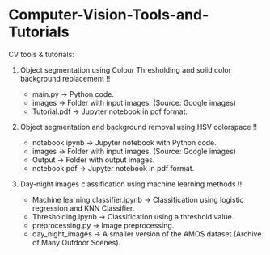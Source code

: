 # Computer-Vision-Tools-and-Tutorials
CV tools & tutorials:

1. Object segmentation using Colour Thresholding and solid color background replacement !!
   * main.py      -> Python code.
   * images       -> Folder with input images. (Source: Google images)
   * Tutorial.pdf -> Jupyter notebook in pdf format.

2. Object segmentation and background removal using HSV colorspace !!
   * notebook.ipynb -> Jupyter notebook with Python code.
   * images         -> Folder with input images. (Source: Google images)
   * Output         -> Folder with output images.
   * notebook.pdf   -> Jupyter notebook in pdf format.

3. Day-night images classification using machine learning methods !!
   * Machine learning classifier.ipynb -> Classification using logistic regression and KNN Classifier.
   * Thresholding.ipynb                -> Classification using a threshold value.
   * preprocessing.py                  -> Image preprocessing.
   * day_night_images                  -> A smaller version of the AMOS dataset (Archive of Many Outdoor Scenes).
